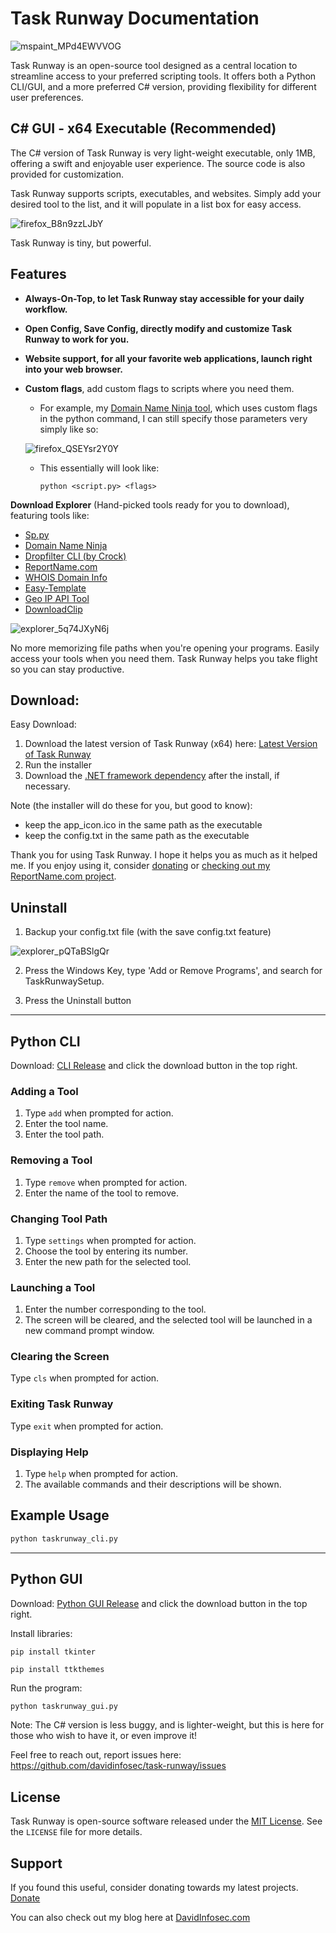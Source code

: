 # Task Runway Documentation

![mspaint_MPd4EWVVOG](https://github.com/davidinfosec/task-runway/assets/87215831/1d7fe43d-8547-44e6-a838-a6d8c5b3f8d0)

Task Runway is an open-source tool designed as a central location to streamline access to your preferred scripting tools. It offers both a Python CLI/GUI, and a more preferred C# version, providing flexibility for different user preferences.

## C# GUI - x64 Executable (Recommended)

The C# version of Task Runway is very light-weight executable, only 1MB, offering a swift and enjoyable user experience. The source code is also provided for customization.

Task Runway supports scripts, executables, and websites. Simply add your desired tool to the list, and it will populate in a list box for easy access.

![firefox_B8n9zzLJbY](https://github.com/davidinfosec/task-runway/assets/87215831/493e1f10-6eaa-45e6-a2e8-7546acc50df6)

Task Runway is tiny, but powerful.

## Features

- **Always-On-Top, to let Task Runway stay accessible for your daily workflow.**

- **Open Config, Save Config, directly modify and customize Task Runway to work for you.**

- **Website support, for all your favorite web applications, launch right into your web browser.**

- **Custom flags**, add custom flags to scripts where you need them.
  - For example, my [Domain Name Ninja tool](https://github.com/davidinfosec/Domain-Name-Ninja), which uses custom flags in the python command, I can still specify those parameters very simply like so:

  ![firefox_QSEYsr2Y0Y](https://github.com/davidinfosec/task-runway/assets/87215831/b287dc70-ffd7-4560-a080-a1a7ac11d49a)


  - This essentially will look like:
    ```
    python <script.py> <flags>
    ```

**Download Explorer** (Hand-picked tools ready for you to download), featuring tools like:
- [Sp.py](https://github.com/davidinfosec/sp.py)
- [Domain Name Ninja](https://github.com/davidinfosec/domain-name-ninja)
- [Dropfilter CLI (by Crock)](https://github.com/crock/dropfilter-cli)
- [ReportName.com](https://www.reportname.com)
- [WHOIS Domain Info](https://github.com/davidinfosec/whois-domain-info/)
- [Easy-Template](https://github.com/davidinfosec/easy-template)
- [Geo IP API Tool](https://github.com/davidinfosec/ip-tool)
- [DownloadClip](https://github.com/davidinfosec/downloadclip)

![explorer_5q74JXyN6j](https://github.com/davidinfosec/task-runway/assets/87215831/106245a9-5313-4a98-8fd0-b60e354d6140)

No more memorizing file paths when you're opening your programs. Easily access your tools when you need them. Task Runway helps you take flight so you can stay productive.

## Download:

Easy Download:
1. Download the latest version of Task Runway (x64) here: [Latest Version of Task Runway](https://github.com/davidinfosec/task-runway/releases/download/v1.0.0/TaskRunwaySetup.msi)
2. Run the installer
3. Download the [.NET framework dependency](https://dotnet.microsoft.com/en-us/download/dotnet/thank-you/sdk-8.0.100-windows-x64-installer) after the install, if necessary.

Note (the installer will do these for you, but good to know):
- keep the app_icon.ico in the same path as the executable
- keep the config.txt in the same path as the executable

Thank you for using Task Runway. I hope it helps you as much as it helped me. 
If you enjoy using it, consider [donating](https://www.poof.io/tip/@davidinfosec) or [checking out my ReportName.com project](https://www.reportname.com).

## Uninstall
1. Backup your config.txt file (with the save config.txt feature)

![explorer_pQTaBSlgQr](https://github.com/davidinfosec/task-runway/assets/87215831/433b9627-ea09-4641-bef6-ceb9028bc8bb)

2. Press the Windows Key, type 'Add or Remove Programs', and search for TaskRunwaySetup.

3. Press the Uninstall button

---


## Python CLI

Download: [CLI Release](https://github.com/davidinfosec/task-runway/releases/download/v1.0.0/taskrunway_cli.py) and click the download button in the top right.

### Adding a Tool

1. Type `add` when prompted for action.
2. Enter the tool name.
3. Enter the tool path.

### Removing a Tool

1. Type `remove` when prompted for action.
2. Enter the name of the tool to remove.

### Changing Tool Path

1. Type `settings` when prompted for action.
2. Choose the tool by entering its number.
3. Enter the new path for the selected tool.

### Launching a Tool

1. Enter the number corresponding to the tool.
2. The screen will be cleared, and the selected tool will be launched in a new command prompt window.

### Clearing the Screen

Type `cls` when prompted for action.

### Exiting Task Runway

Type `exit` when prompted for action.

### Displaying Help

1. Type `help` when prompted for action.
2. The available commands and their descriptions will be shown.

## Example Usage

```bash
python taskrunway_cli.py
```



---

## Python GUI

Download: [Python GUI Release](https://github.com/davidinfosec/task-runway/releases/download/v1.0.0/taskrunway_gui.py) and click the download button in the top right.

Install libraries:
```
pip install tkinter
```

```
pip install ttkthemes
```

Run the program:
```bash
python taskrunway_gui.py
```



Note: The C# version is less buggy, and is lighter-weight, but this is here for those who wish to have it, or even improve it!

Feel free to reach out, report issues here: https://github.com/davidinfosec/task-runway/issues

## License

Task Runway is open-source software released under the [MIT License](https://opensource.org/licenses/MIT). See the `LICENSE` file for more details.

## Support

If you found this useful, consider donating towards my latest projects. [Donate](https://www.poof.io/tip/@davidinfosec)

You can also check out my blog here at [DavidInfosec.com](https://davidinfosec.com)

